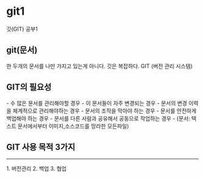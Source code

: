 # git1
깃(GIT) 공부1



<h2>git(문서)</h2>

한 두개의 문서를 나만 가지고 있는게 아니다. 
깃은 복잡하다.
GIT (버전 관리 시스템)


<h2>GIT의 필요성</h2>
- 수 많은 문서를 관리해야할 경우
- 이 문서들이 자주 변경되는 경우
- 문서의 변경 이력을 체계적으로 관리해야하는 경우
- 문서의 조작을 막아야 하는 경우
- 문서를 안전하게 백업해야 하는 경우
- 문서를 다른 사람과 공유해서 공동으로 작업하는 경우
- (문서: 텍스트 문서에서부터 이미지,소스코드를 망라한 모든파일)

<h2>GIT 사용 목적 3가지</h2>
<hr>
1. 버전관리 
2. 백업 
3. 협업


